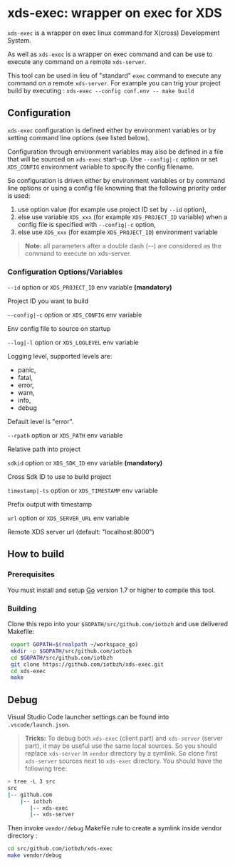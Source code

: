 # xds-exec: wrapper on exec for XDS

`xds-exec` is a wrapper on exec linux command for X(cross) Development System.

As well as `xds-exec` is a wrapper on exec command and can be use to execute any
command on a remote `xds-server`.

This tool can be used in lieu of "standard" `exec` command to execute any
command on a remote `xds-server`. For example you can trig your project build by
executing : `xds-exec --config conf.env -- make build`

## Configuration

`xds-exec` configuration is defined either by environment variables or by
setting command line options (see listed below).

Configuration through environment variables may also be defined in a file that
will be sourced on `xds-exec` start-up. Use `--config|-c` option or set
`XDS_CONFIG` environment variable to specify the config filename.

So configuration is driven either by environment variables or by command line
options or using a config file knowning that the following priority order is used:

1. use option value (for example use project ID set by `--id` option),
1. else use variable `XDS_xxx` (for example `XDS_PROJECT_ID` variable) when a config file is specified with `--config|-c` option,
1. else use `XDS_xxx` (for example `XDS_PROJECT_ID`) environment variable

<!-- note -->
>**Note:** all parameters after a double dash (--) are considered as the command
to execute on xds-server.
<!-- endnote -->

### Configuration Options/Variables

`--id` option or `XDS_PROJECT_ID` env variable  **(mandatory)**

Project ID you want to build

`--config|-c` option or `XDS_CONFIG` env variable

Env config file to source on startup

`--log|-l` option or `XDS_LOGLEVEL` env variable

Logging level, supported levels are:

- panic,
- fatal,
- error,
- warn,
- info,
- debug

Default level is "error".

`--rpath` option or `XDS_PATH` env variable

Relative path into project

`sdkid` option or `XDS_SDK_ID` env variable  **(mandatory)**

Cross Sdk ID to use to build project

`timestamp|-ts` option or `XDS_TIMESTAMP` env variable

Prefix output with timestamp

`url` option or `XDS_SERVER_URL` env variable

Remote XDS server url (default: "localhost:8000")

## How to build

### Prerequisites

 You must install and setup [Go](https://golang.org/doc/install) version 1.7 or
 higher to compile this tool.

### Building

Clone this repo into your `$GOPATH/src/github.com/iotbzh` and use delivered Makefile:

```bash
 export GOPATH=$(realpath ~/workspace_go)
 mkdir -p $GOPATH/src/github.com/iotbzh
 cd $GOPATH/src/github.com/iotbzh
 git clone https://github.com/iotbzh/xds-exec.git
 cd xds-exec
 make
```

## Debug

Visual Studio Code launcher settings can be found into `.vscode/launch.json`.

>**Tricks:** To debug both `xds-exec` (client part) and `xds-server` (server part),
it may be useful use the same local sources.
So you should replace `xds-server` in `vendor` directory by a symlink.
So clone first `xds-server` sources next to `xds-exec` directory.
You should have the following tree:

```bash
> tree -L 3 src
src
|-- github.com
    |-- iotbzh
       |-- xds-exec
       |-- xds-server
```

Then invoke `vendor/debug` Makefile rule to create a symlink inside vendor
directory :

```bash
cd src/github.com/iotbzh/xds-exec
make vendor/debug
```
